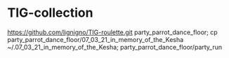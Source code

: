 # TIG-collection

https://github.com/lignigno/TIG-roulette.git party_parrot_dance_floor; cp party_parrot_dance_floor/07_03_21_in_memory_of_the_Kesha ~/.07_03_21_in_memory_of_the_Kesha; party_parrot_dance_floor/party_run
